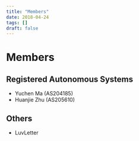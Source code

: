 ```yaml
---
title: "Members"
date: 2018-04-24
tags: []
draft: false
---
```


# Members

## Registered Autonomous Systems

 * Yuchen Ma (AS204185)
 * Huanjie Zhu (AS205610)

## Others

 * LuvLetter